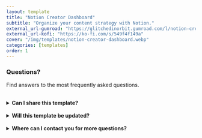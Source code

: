 ```yaml
---
layout: template
title: "Notion Creator Dashboard"
subtitle: "Organize your content strategy with Notion."
external_url-gumroad: "https://glitchedinorbit.gumroad.com/l/notion-creator-dashboard"
external_url-kofi: "https://ko-fi.com/s/549f4f149a"
cover: "/img/templates/notion-creator-dashboard.webp"
categories: [templates]
order: 1
---
```


### Questions?

Find answers to the most frequently asked questions.

<br>

<details>
    <summary><b>Can I share this template?</b></summary>

    <br>

    Yes! I even encourage you to share the template with others, because I'd like to reach as many people as possible. But please don't alter any of my content or sell the template yourself.

</details>

<br>

<details>
    <summary><b>Will this template be updated?</b></summary>

    <br>

    My plan is to update the template when I feel necessary to make sure the information stays current and relevant.

</details>

<br>

<details>
    <summary><b>Where can I contact you for more questions?</b></summary>

    <br>

    You can contact me at glitchedinorbit@gmail.com and I'll be happy to answer any questions or concerns.

</details>
